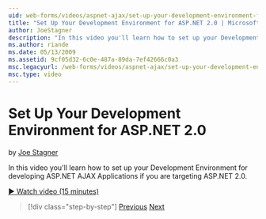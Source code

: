 ```yaml
---
uid: web-forms/videos/aspnet-ajax/set-up-your-development-environment-for-aspnet-20
title: "Set Up Your Development Environment for ASP.NET 2.0 | Microsoft Docs"
author: JoeStagner
description: "In this video you'll learn how to set up your Development Environment for developing ASP.NET AJAX Applications if you are targeting ASP.NET 2.0."
ms.author: riande
ms.date: 05/13/2009
ms.assetid: 9cf05d32-6c0e-487a-89da-7ef42666c0a3
msc.legacyurl: /web-forms/videos/aspnet-ajax/set-up-your-development-environment-for-aspnet-20
msc.type: video
---
```

Set Up Your Development Environment for ASP.NET 2.0
====================
by [Joe Stagner](https://github.com/JoeStagner)

In this video you'll learn how to set up your Development Environment for developing ASP.NET AJAX Applications if you are targeting ASP.NET 2.0.

[&#9654; Watch video (15 minutes)](https://channel9.msdn.com/Blogs/ASP-NET-Site-Videos/set-up-your-development-environment-for-aspnet-20)

> [!div class="step-by-step"]
> [Previous](set-up-your-development-environment-for-aspnet-35.md)
> [Next](how-do-i-customize-error-handling-for-the-aspnet-ajax-updatepanel.md)
